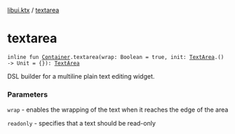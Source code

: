 [libui.ktx](README.md) / [textarea](textarea.md)

# textarea

`inline fun `[`Container`](-container/README.md)`.textarea(wrap: Boolean = true, init: `[`TextArea`](-text-area/README.md)`.() -> Unit = {}): `[`TextArea`](-text-area/README.md)

DSL builder for a multiline plain text editing widget.

### Parameters

`wrap` - enables the wrapping of the text when it reaches the edge of the area

`readonly` - specifies that a text should be read-only